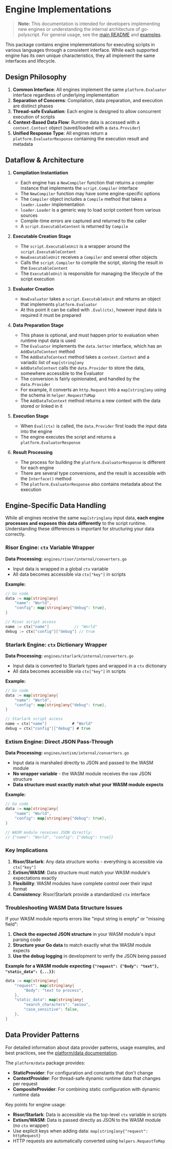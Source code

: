 # Engine Implementations

> **Note:** This documentation is intended for developers implementing new engines or understanding the internal architecture of go-polyscript. For general usage, see the [main README](../README.md) and [examples](../examples).

This package contains engine implementations for executing scripts in various languages through a consistent interface. While each supported engine has its own unique characteristics, they all implement the same interfaces and lifecycle.

## Design Philosophy

1. **Common Interface**: All engines implement the same `platform.Evaluator` interface regardless of underlying implementation
2. **Separation of Concerns**: Compilation, data preparation, and execution are distinct phases
3. **Thread-safe Evaluation**: Each engine is designed to allow concurrent execution of scripts
4. **Context-Based Data Flow**: Runtime data is accessed with a `context.Context` object (saved/loaded with a `data.Provider`)
5. **Unified Response Type**: All engines return a `platform.EvaluatorResponse` containing the execution result and metadata

## Dataflow & Architecture

1. **Compilation Instantiation**
   - Each engine has a `NewCompiler` function that returns a compiler instance that implements the `script.Compiler` interface
   - The `NewCompiler` function may have some engine-specific options
   - The `Compiler` object includes a `Compile` method that takes a `loader.Loader` implementation
   - `loader.Loader` is a generic way to load script content from various sources
   - Compile-time errors are captured and returned to the caller
   - A `script.ExecutableContent` is returned by `Compile`

2. **Executable Creation Stage**
   - The `script.ExecutableUnit` is a wrapper around the `script.ExecutableContent`
   - `NewExecutableUnit` receives a `Compiler` and several other objects
   - Calls the `script.Compiler` to compile the script, storing the result in the `ExecutableContent`
   - The `ExecutableUnit` is responsible for managing the lifecycle of the script execution

3. **Evaluator Creation**
   - `NewEvaluator` takes a `script.ExecutableUnit` and returns an object that implements `platform.Evaluator`
   - At this point it can be called with `.Eval(ctx)`, however input data is required it must be prepared

4. **Data Preparation Stage**
   - This phase is optional, and must happen prior to evaluation when runtime input data is used
   - The `Evaluator` implements the `data.Setter` interface, which has an `AddDataToContext` method
   - The `AddDataToContext` method takes a `context.Context` and a variadic list of `map[string]any`
   - `AddDataToContext` calls the `data.Provider` to store the data, somewhere accessible to the Evaluator
   - The conversion is fairly opinionated, and handled by the `data.Provider`
   - For example, it converts an `http.Request` into a `map[string]any` using the schema in `helper.RequestToMap`
   - The `AddDataToContext` method returns a new context with the data stored or linked in it

5. **Execution Stage**
   - When `Eval(ctx)` is called, the `data.Provider` first loads the input data into the engine
   - The engine executes the script and returns a `platform.EvaluatorResponse`

6. **Result Processing**
   - The process for building the `platform.EvaluatorResponse` is different for each engine
   - There are several type conversions, and the result is accessible with the `Interface()` method
   - The `platform.EvaluatorResponse` also contains metadata about the execution

## Engine-Specific Data Handling

While all engines receive the same `map[string]any` input data, **each engine processes and exposes this data differently** to the script runtime. Understanding these differences is important for structuring your data correctly.

### Risor Engine: `ctx` Variable Wrapper

**Data Processing:** `engines/risor/internal/converters.go`
- Input data is wrapped in a global `ctx` variable
- All data becomes accessible via `ctx["key"]` in scripts

**Example:**
```go
// Go code
data := map[string]any{
    "name": "World",
    "config": map[string]any{"debug": true},
}

// Risor script access
name := ctx["name"]           // "World"
debug := ctx["config"]["debug"] // true
```

### Starlark Engine: `ctx` Dictionary Wrapper

**Data Processing:** `engines/starlark/internal/converters.go`
- Input data is converted to Starlark types and wrapped in a `ctx` dictionary
- All data becomes accessible via `ctx["key"]` in scripts

**Example:**
```go
// Go code
data := map[string]any{
    "name": "World",
    "config": map[string]any{"debug": true},
}

// Starlark script access
name = ctx["name"]           # "World"
debug = ctx["config"]["debug"] # true
```

### Extism Engine: Direct JSON Pass-Through

**Data Processing:** `engines/extism/internal/converters.go`
- Input data is marshaled directly to JSON and passed to the WASM module
- **No wrapper variable** - the WASM module receives the raw JSON structure
- **Data structure must exactly match what your WASM module expects**

**Example:**
```go
// Go code
data := map[string]any{
    "name": "World",
    "config": map[string]any{"debug": true},
}

// WASM module receives JSON directly:
// {"name": "World", "config": {"debug": true}}
```

### Key Implications

1. **Risor/Starlark**: Any data structure works - everything is accessible via `ctx["key"]`
2. **Extism/WASM**: Data structure must match your WASM module's expectations exactly
3. **Flexibility**: WASM modules have complete control over their input format
4. **Consistency**: Risor/Starlark provide a standardized `ctx` interface

### Troubleshooting WASM Data Structure Issues

If your WASM module reports errors like "input string is empty" or "missing field":

1. **Check the expected JSON structure** in your WASM module's input parsing code
2. **Structure your Go data** to match exactly what the WASM module expects
3. **Use the debug logging** in development to verify the JSON being passed

**Example for a WASM module expecting `{"request": {"Body": "text"}, "static_data": {...}}`:**
```go
data := map[string]any{
    "request": map[string]any{
        "Body": "text to process",
    },
    "static_data": map[string]any{
        "search_characters": "aeiou",
        "case_sensitive": false,
    },
}
```

## Data Provider Patterns

For detailed information about data provider patterns, usage examples, and best practices, see the [platform/data documentation](../platform/data/README.md).

The `platform/data` package provides:
- **StaticProvider**: For configuration and constants that don't change
- **ContextProvider**: For thread-safe dynamic runtime data that changes per request  
- **CompositeProvider**: For combining static configuration with dynamic runtime data

Key points for engine usage:
- **Risor/Starlark**: Data is accessible via the top-level `ctx` variable in scripts
- **Extism/WASM**: Data is passed directly as JSON to the WASM module (no `ctx` wrapper)
- Use explicit keys when adding data: `map[string]any{"request": httpRequest}`
- HTTP requests are automatically converted using `helpers.RequestToMap`
